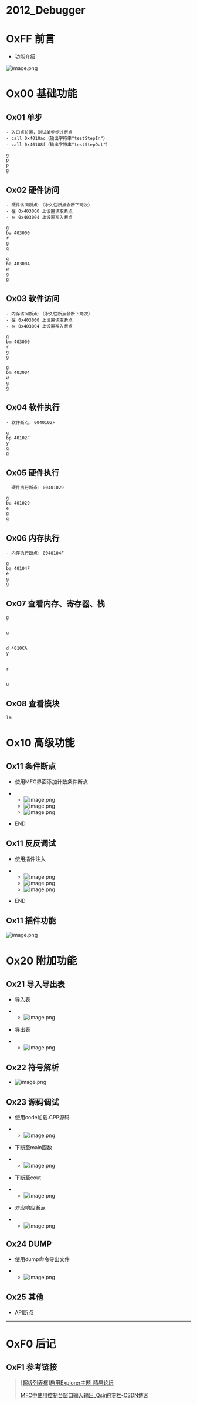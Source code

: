 # 2012_Debugger

# OxFF 前言

- 功能介绍

![image.png](https://cdn.nlark.com/yuque/0/2020/png/2556867/1608185769866-512de6c0-08cf-474f-beaa-522cb3bf2cdd.png)

# Ox00 基础功能

## Ox01 单步

```
- 入口点位置，测试单步步过断点
- call 0x4010ac（输出字符串"testStepIn"）
- call 0x40108f（输出字符串"testStepOut"）

g
p
p
g
```

## Ox02 硬件访问

```
- 硬件访问断点:（永久性断点会断下两次）
- 在 0x403000 上设置读取断点
- 在 0x403004 上设置写入断点

g
ba 403000
r
g
g

g
ba 403004
w
g
g
```

## Ox03 软件访问

```
- 内存访问断点:（永久性断点会断下两次）
- 在 0x403000 上设置读取断点
- 在 0x403004 上设置写入断点

g
bm 403000
r
g
g

g
bm 403004
w
g
g
```

## Ox04 软件执行

```
- 软件断点: 0040102F

g
bp 40102F
y
g
g
```

## Ox05 硬件执行

```
- 硬件执行断点: 00401029

g
ba 401029
e
g
g
```

## Ox06 内存执行

```
- 内存执行断点: 0040104F

g
ba 40104F
e
g
g
```

## Ox07 查看内存、寄存器、栈

```
g


u


d 4010CA
y


r


u
```

## Ox08 查看模块

```
lm
```

# Ox10 高级功能

## Ox11 条件断点

- 使用MFC界面添加计数条件断点

- - ![image.png](https://cdn.nlark.com/yuque/0/2020/png/2556867/1608175527165-fe890855-8a3b-44f3-a4cb-39d92d365970.png)
  - ![image.png](https://cdn.nlark.com/yuque/0/2020/png/2556867/1608175903703-6ca59f6b-8d71-4fbc-99ed-e9be66784fa5.png)
  - ![image.png](https://cdn.nlark.com/yuque/0/2020/png/2556867/1608175929507-c4c2915f-afb5-4d0d-90c7-11634e6ef768.png)

- END

## Ox11 反反调试

- 使用插件注入

- - ![image.png](https://cdn.nlark.com/yuque/0/2020/png/2556867/1608183478470-6f8dc1fe-2ef3-4c0e-be94-8e848eea0ebf.png)
  - ![image.png](https://cdn.nlark.com/yuque/0/2020/png/2556867/1608183365936-05fef8f4-9b30-4c14-bb35-90a187383ba5.png)
  - ![image.png](https://cdn.nlark.com/yuque/0/2020/png/2556867/1608183497803-c7d04213-1f25-4db2-98fd-e3bba28d3201.png)

- END

## Ox11 插件功能

![image.png](https://cdn.nlark.com/yuque/0/2020/png/2556867/1608183403298-0e900170-342e-49d7-a9bb-77d26fbfc683.png)

# Ox20 附加功能

## Ox21 导入导出表

- 导入表

- - ![image.png](https://cdn.nlark.com/yuque/0/2020/png/2556867/1608183554602-477459ce-76c2-4ba8-8a0f-62a180952015.png)

- 导出表

- - ![image.png](https://cdn.nlark.com/yuque/0/2020/png/2556867/1608183571344-f7bd0a59-c095-462f-8265-36b34cd2ef17.png)

## Ox22 符号解析

- ![image.png](https://cdn.nlark.com/yuque/0/2020/png/2556867/1608183644003-50255651-0f0d-4819-8cb0-93bad89c72a5.png)

## Ox23 源码调试

- 使用code加载.CPP源码

- - ![image.png](https://cdn.nlark.com/yuque/0/2020/png/2556867/1608183680313-ea2d757d-e654-4319-b03d-2ee600ee8959.png)

- 下断至main函数

- - ![image.png](https://cdn.nlark.com/yuque/0/2020/png/2556867/1608183755199-190b5078-ad5c-4513-ba6f-5f1832c1b2a6.png)

- 下断至cout

- - ![image.png](https://cdn.nlark.com/yuque/0/2020/png/2556867/1608183879650-bf17d8f6-fd0b-4d59-83a7-82997c601f63.png)

- 对应响应断点

- - ![image.png](https://cdn.nlark.com/yuque/0/2020/png/2556867/1608184083312-5f5b0dd9-c373-4ad1-824e-44dd7f0e64f2.png)

## Ox24 DUMP

- 使用dump命令导出文件

- - ![image.png](https://cdn.nlark.com/yuque/0/2020/png/2556867/1608184764193-86631dc2-0bb9-4784-894b-19fb37c44a1d.png)

## Ox25 其他

- API断点

------



# OxF0 后记

## OxF1 参考链接

> [[超级列表框\]启用Explorer主题_精易论坛](https://bbs.125.la/thread-14607694-1-1.html)
>
> [MFC中使用控制台窗口输入输出_Qsir的专栏-CSDN博客](https://blog.csdn.net/Qsir/article/details/78276411)